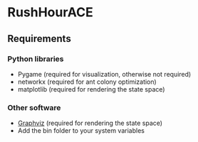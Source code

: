 # RushHourACE
## Requirements
### Python libraries
- Pygame (required for visualization, otherwise not required)
- networkx (required for ant colony optimization)
- matplotlib (required for rendering the state space)

### Other software
-  [Graphviz](http://www.graphviz.org/) (required for rendering the state space)
  - Add the bin folder to your system variables 
